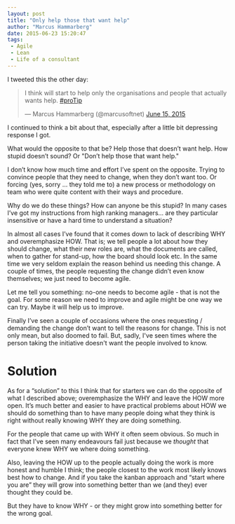 ```yaml
---
layout: post
title: "Only help those that want help"
author: "Marcus Hammarberg"
date: 2015-06-23 15:20:47
tags:
 - Agile
 - Lean
 - Life of a consultant
---
```


I tweeted this the other day:

<blockquote class="twitter-tweet" data-partner="tweetdeck"><p lang="en" dir="ltr">I think will start to help only the organisations and people that actually wants help. <a href="https://twitter.com/hashtag/proTip?src=hash">#proTip</a></p>&mdash; Marcus Hammarberg (@marcusoftnet) <a href="https://twitter.com/marcusoftnet/status/610254400431374336">June 15, 2015</a></blockquote>
<script async src="//platform.twitter.com/widgets.js" charset="utf-8"></script>

I continued to think a bit about that, especially after a little bit depressing response I got.

What would the opposite to that be? Help those that doesn’t want help. How stupid doesn’t sound? Or "Don’t help those that want help."

I don’t know how much time and effort I’ve spent on the opposite. Trying to convince people that they need to change, when they don’t want too. Or forcing (yes, sorry … they told me to) a new process or methodology on team who were quite content with their ways and procedure.

<!-- excerpt-end -->

Why do we do these things? How can anyone be this stupid? In many cases I’ve got my instructions from high ranking managers… are they particular insensitive or have a hard time to understand a situation?

In almost all cases I’ve found that it comes down to lack of describing WHY and overemphasize HOW. That is; we tell people a lot about how they should change, what their new roles are, what the documents are called, when to gather for stand-up, how the board should look etc.
In the same time we very seldom explain the reason behind us needing this change. A couple of times, the people requesting the change didn’t even know themselves; we just need to become agile.

Let me tell you something: no-one needs to become agile - that is not the goal. For some reason we need to improve and agile might be one way we can try. Maybe it will help us to improve.

Finally I’ve seen a couple of occasions where the ones requesting / demanding the change don’t want to tell the reasons for change. This is not only mean, but also doomed to fail. But, sadly, I've seen times where the person taking the initiative doesn't want the people involved to know.

# Solution
As for a “solution” to this I think that for starters we can do the opposite of what I described above; overemphasize the WHY and leave the HOW more open. It’s much better and easier to have practical problems about HOW we should do something than to have many people doing what they think is right without really knowing WHY they are doing something.

For the people that came up with WHY it often seem obvious. So much in fact that I’ve seen many endeavours fail just because we *thought* that everyone knew WHY we where doing something.

Also, leaving the HOW up to the people actually doing the work is more honest and humble I think; the people closest to the work most likely knows best how to change. And if you take the kanban approach and “start where you are” they will grow into something better than we (and they) ever thought they could be.

But they have to know WHY - or they might grow into something better for the wrong goal.